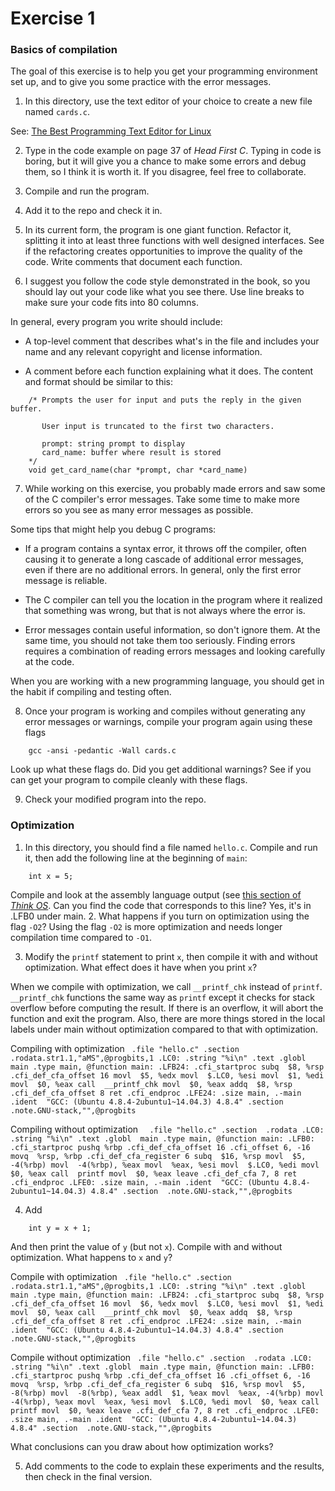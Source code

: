 # Exercise 1

### Basics of compilation

The goal of this exercise is to help you get your programming environment
set up, and to give you some practice with the error messages.

1.  In this directory, use the text editor of your choice to create a new file
named `cards.c`.

See: [The Best Programming Text Editor for
Linux](http://lifehacker.com/5911460/the-best-programming-text-editor-for-linux)

2.  Type in the code example on page 37 of *Head First C*.  Typing in
code is boring, but it will give you a chance to make some errors and
debug them, so I think it is worth it.  If you disagree, feel free to
collaborate.

3. Compile and run the program.

4. Add it to the repo and check it in.

5. In its current form, the program is one giant function.  Refactor
it, splitting it into at least three functions with well designed
interfaces.  See if the refactoring creates opportunities to improve
the quality of the code.  Write comments that document each function.

6. I suggest you follow the code style demonstrated in the book,
so you should lay out your code like what you see there.  Use line
breaks to make sure your code fits into 80 columns.

In general, every program you write should include:

* A top-level comment that describes what's in the file and includes
   your name and any relevant copyright and license information.

* A comment before each function explaining what it does.  The content
   and format should be similar to this:

```
    /* Prompts the user for input and puts the reply in the given buffer.

       User input is truncated to the first two characters.

       prompt: string prompt to display
       card_name: buffer where result is stored
    */
    void get_card_name(char *prompt, char *card_name)
```

7. While working on this exercise, you probably made errors and saw
some of the C compiler's error messages.  Take some time to make more
errors so you see as many error messages as possible.

Some tips that might help you debug C programs:

*  If a program contains a syntax error, it throws off the compiler,
   often causing it to generate a long cascade of additional error
   messages, even if there are no additional errors.  In general, only
   the first error message is reliable.

*  The C compiler can tell you the location in the program where it
   realized that something was wrong, but that is not always where the
   error is.

*  Error messages contain useful information, so don't ignore them.  At
   the same time, you should not take them too seriously.  Finding
   errors requires a combination of reading errors messages and
   looking carefully at the code.

When you are working with a new programming language, you should get
in the habit if compiling and testing often.


8. Once your program is working and compiles without generating any
error messages or warnings, compile your program again using these
flags

```
    gcc -ansi -pedantic -Wall cards.c
```

Look up what these flags do.  Did you get additional warnings?  See if
you can get your program to compile cleanly with these flags.

9.  Check your modified program into the repo.

### Optimization

1.  In this directory, you should find a file named `hello.c`.  Compile and
run it, then add the following line at the beginning of `main`:

```
    int x = 5;
```

Compile and look at the assembly language output (see [this section of
*Think OS*](http://greenteapress.com/thinkos/html/thinkos002.html#toc8).
Can you find the code that corresponds to this line?
Yes, it's in .LFB0 under main.
2. What happens if you turn on optimization using the flag `-O2`?
Using the flag `-O2` is more optimization and needs longer compilation time compared to `-O1`.

3. Modify the `printf` statement to print `x`, then compile it with and
without optimization.  What effect does it have when you print `x`?

When we compile with optimization, we call `__printf_chk` instead of `printf`. `__printf_chk` functions the same way as `printf` except it checks for stack overflow before computing the result. If there is an overflow, it will abort the function and exit the program. Also, there are more things stored in the local labels under main without optimization compared to that with optimization.

Compiling with optimization
` .file "hello.c"
  .section  .rodata.str1.1,"aMS",@progbits,1
.LC0:
  .string "%i\n"
  .text
  .globl  main
  .type main, @function
main:
.LFB24:
  .cfi_startproc
  subq  $8, %rsp
  .cfi_def_cfa_offset 16
  movl  $5, %edx
  movl  $.LC0, %esi
  movl  $1, %edi
  movl  $0, %eax
  call  __printf_chk
  movl  $0, %eax
  addq  $8, %rsp
  .cfi_def_cfa_offset 8
  ret
  .cfi_endproc
.LFE24:
  .size main, .-main
  .ident  "GCC: (Ubuntu 4.8.4-2ubuntu1~14.04.3) 4.8.4"
  .section  .note.GNU-stack,"",@progbits`

Compiling without optimization
`  .file "hello.c"
  .section  .rodata
.LC0:
  .string "%i\n"
  .text
  .globl  main
  .type main, @function
main:
.LFB0:
  .cfi_startproc
  pushq %rbp
  .cfi_def_cfa_offset 16
  .cfi_offset 6, -16
  movq  %rsp, %rbp
  .cfi_def_cfa_register 6
  subq  $16, %rsp
  movl  $5, -4(%rbp)
  movl  -4(%rbp), %eax
  movl  %eax, %esi
  movl  $.LC0, %edi
  movl  $0, %eax
  call  printf
  movl  $0, %eax
  leave
  .cfi_def_cfa 7, 8
  ret
  .cfi_endproc
.LFE0:
  .size main, .-main
  .ident  "GCC: (Ubuntu 4.8.4-2ubuntu1~14.04.3) 4.8.4"
  .section  .note.GNU-stack,"",@progbits`

4. Add

```
    int y = x + 1;
```

And then print the value of `y` (but not `x`).  Compile with and without
optimization.  What happens to `x` and `y`?

Compile with optimization
` .file "hello.c"
  .section  .rodata.str1.1,"aMS",@progbits,1
.LC0:
  .string "%i\n"
  .text
  .globl  main
  .type main, @function
main:
.LFB24:
  .cfi_startproc
  subq  $8, %rsp
  .cfi_def_cfa_offset 16
  movl  $6, %edx
  movl  $.LC0, %esi
  movl  $1, %edi
  movl  $0, %eax
  call  __printf_chk
  movl  $0, %eax
  addq  $8, %rsp
  .cfi_def_cfa_offset 8
  ret
  .cfi_endproc
.LFE24:
  .size main, .-main
  .ident  "GCC: (Ubuntu 4.8.4-2ubuntu1~14.04.3) 4.8.4"
  .section  .note.GNU-stack,"",@progbits`

  Compile without optimization
  ` .file "hello.c"
  .section  .rodata
.LC0:
  .string "%i\n"
  .text
  .globl  main
  .type main, @function
main:
.LFB0:
  .cfi_startproc
  pushq %rbp
  .cfi_def_cfa_offset 16
  .cfi_offset 6, -16
  movq  %rsp, %rbp
  .cfi_def_cfa_register 6
  subq  $16, %rsp
  movl  $5, -8(%rbp)
  movl  -8(%rbp), %eax
  addl  $1, %eax
  movl  %eax, -4(%rbp)
  movl  -4(%rbp), %eax
  movl  %eax, %esi
  movl  $.LC0, %edi
  movl  $0, %eax
  call  printf
  movl  $0, %eax
  leave
  .cfi_def_cfa 7, 8
  ret
  .cfi_endproc
.LFE0:
  .size main, .-main
  .ident  "GCC: (Ubuntu 4.8.4-2ubuntu1~14.04.3) 4.8.4"
  .section  .note.GNU-stack,"",@progbits`

What conclusions can you draw about how optimization works?

5. Add comments to the code to explain these experiments and the results,
then check in the final version.
